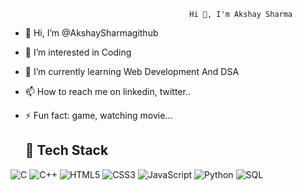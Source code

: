                                             Hi 👋, I'm Akshay Sharma

- 👋 Hi, I’m @AkshaySharmagithub
- 👀 I’m interested in Coding 
- 🌱 I’m currently learning Web Development And DSA
- 📫 How to reach me on linkedin, twitter..
- ⚡ Fun fact: game, watching movie...

  ## 🚀 Tech Stack

 ![C](https://img.shields.io/badge/C-A8B9CC?style=for-the-badge&logo=c&logoColor=white)
 ![C++](https://img.shields.io/badge/C++-00599C?style=for-the-badge&logo=cplusplus&logoColor=white)
 ![HTML5](https://img.shields.io/badge/HTML5-E34F26?style=for-the-badge&logo=html5&logoColor=white)
 ![CSS3](https://img.shields.io/badge/CSS3-1572B6?style=for-the-badge&logo=css3&logoColor=white)
 ![JavaScript](https://img.shields.io/badge/JavaScript-F7DF1E?style=for-the-badge&logo=javascript&logoColor=black)
 ![Python](https://img.shields.io/badge/Python-3776AB?style=for-the-badge&logo=python&logoColor=white)
 ![SQL](https://img.shields.io/badge/SQL-003B57?style=for-the-badge&logo=databricks&logoColor=white)





 
